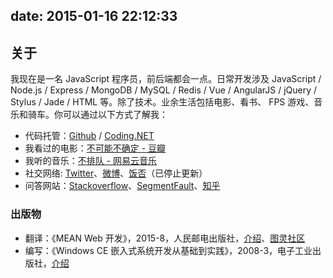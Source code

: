 date: 2015-01-16 22:12:33
---

## 关于

我现在是一名 JavaScript 程序员，前后端都会一点。日常开发涉及 JavaScript / Node.js / Express / MongoDB / MySQL / Redis / Vue / AngularJS / jQuery / Stylus / Jade / HTML 等。除了技术。业余生活包括电影、看书、 FPS 游戏、音乐和骑车。你可以通过以下方式了解我：

*   代码托管：[Github](https://github.com/stiekel) / [Coding.NET](https://coding.net/u/Stiekel)
*   我看过的电影：[不可能不确定 - 豆瓣](http://movie.douban.com/people/Stiekel/collect)
*   我听的音乐：[不排队 - 网易云音乐](http://music.163.com/#/user/home?id=16297534)
*   社交网络: [Twitter](http://twitter.com/SidCN)、[微博](http://weibo.com/sidcn)、[饭否](http://fanfou.com/ncbcy)（已停止更新）
*   问答网站：[Stackoverflow](http://stackoverflow.com/users/822215/stiekel)、[SegmentFault](https://segmentfault.com/u/sid)、[知乎](https://www.zhihu.com/people/dehao/answers)

### 出版物

*   翻译：《MEAN Web 开发》，2015-8，人民邮电出版社，[介绍](http://chensd.com/books/#mean)、[图灵社区](http://www.ituring.com.cn/book/1536)
*   编写：《Windows CE 嵌入式系统开发从基础到实践》，2008-3，电子工业出版社，[介绍](http://chensd.com/books/#wince)

<!-- ### 开源软件

*   Angular 指令：[angular-image-404](http://chensd.com/2016-01/AngularJS-Directive-angular-image-404.html)
*   Wordpress 插件: [Evernote SiteMemory](http://chensd.com/2010-11/evernote-site-memoy-1-0.html)
*   Chrome 扩展：[第二搜索](http://chensd.com/2011-01/chrome-plugins-china-search-engine.html) -->
